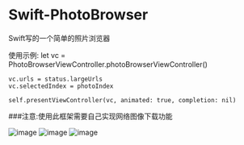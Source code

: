 # Swift-PhotoBrowser
Swift写的一个简单的照片浏览器

使用示例:
    let vc = PhotoBrowserViewController.photoBrowserViewController()

    vc.urls = status.largeUrls
    vc.selectedIndex = photoIndex

    self.presentViewController(vc, animated: true, completion: nil)


###注意:使用此框架需要自己实现网络图像下载功能

![image](https://github.com/kouliang/Swift-PhotoBrowser/blob/master/image/1.png)
![image](https://github.com/kouliang/Swift-PhotoBrowser/blob/master/image/2.png)
![image](https://github.com/kouliang/Swift-PhotoBrowser/blob/master/image/3.png)
